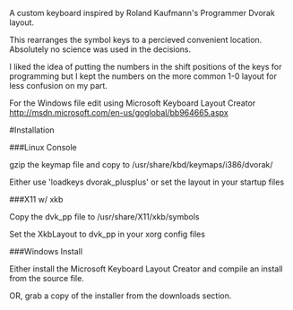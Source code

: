A custom keyboard inspired by Roland Kaufmann's Programmer Dvorak layout.

This rearranges the symbol keys to a percieved convenient location. Absolutely no science was used in the decisions.

I liked the idea of putting the numbers in the shift positions of the keys for programming but I kept the numbers on
the more common 1-0 layout for less confusion on my part.

For the Windows file edit using Microsoft Keyboard Layout Creator http://msdn.microsoft.com/en-us/goglobal/bb964665.aspx

#Installation

###Linux Console

gzip the keymap file and copy to /usr/share/kbd/keymaps/i386/dvorak/

Either use 'loadkeys dvorak_plusplus' or set the layout in your startup files

###X11 w/ xkb

Copy the dvk_pp file to /usr/share/X11/xkb/symbols

Set the XkbLayout to dvk_pp in your xorg config files

###Windows Install

Either install the Microsoft Keyboard Layout Creator and compile an install from the source file.

OR, grab a copy of the installer from the downloads section.